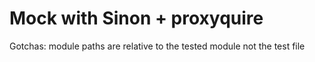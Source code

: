 # Mock with Sinon + proxyquire

Gotchas:
module paths are relative to the tested module not the test file
